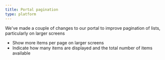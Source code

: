 ```yaml
---
title: Portal pagination
type: platform
---
```


We've made a couple of changes to our portal to improve pagination of lists, particularly on larger screens

* Show more items per page on larger screens
* Indicate how many items are displayed and the total number of items available
